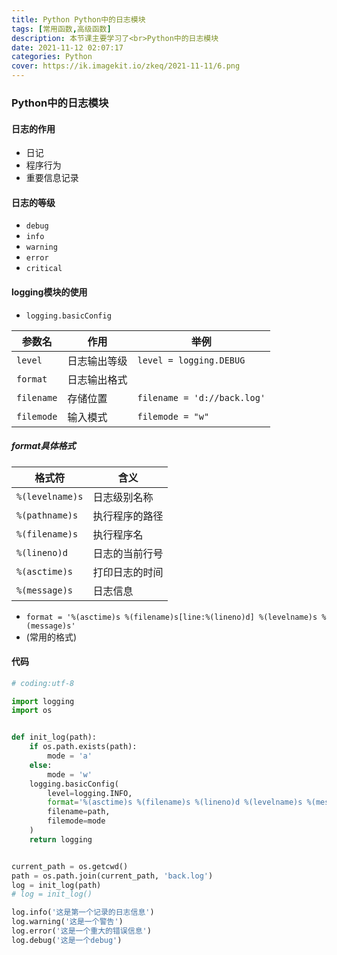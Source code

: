 ```yaml
---
title: Python Python中的日志模块
tags: [常用函数,高级函数]
description: 本节课主要学习了<br>Python中的日志模块
date: 2021-11-12 02:07:17
categories: Python
cover: https://ik.imagekit.io/zkeq/2021-11-11/6.png
---
```


### Python中的日志模块

#### 日志的作用

- 日记
- 程序行为
- 重要信息记录

#### 日志的等级

- `debug`
- `info`
- `warning`
- `error`
- `critical`

#### logging模块的使用

- `logging.basicConfig`

| 参数名     | 作用         | 举例                        |
| ---------- | ------------ | --------------------------- |
| `level`    | 日志输出等级 | `level = logging.DEBUG`     |
| `format`   | 日志输出格式 |                             |
| `filename` | 存储位置     | `filename = 'd://back.log'` |
| `filemode` | 输入模式     | `filemode = "w"`            |

##### format具体格式

| 格式符          | 含义           |
| --------------- | -------------- |
| `%(levelname)s` | 日志级别名称   |
| `%(pathname)s`  | 执行程序的路径 |
| `%(filename)s`  | 执行程序名     |
| `%(lineno)d`    | 日志的当前行号 |
| `%(asctime)s`   | 打印日志的时间 |
| `%(message)s`   | 日志信息       |

- `format = '%(asctime)s %(filename)s[line:%(lineno)d] %(levelname)s %(message)s'`
- (常用的格式)

#### 代码

```python
# coding:utf-8

import logging
import os


def init_log(path):
    if os.path.exists(path):
        mode = 'a'
    else:
        mode = 'w'
    logging.basicConfig(
        level=logging.INFO,
        format='%(asctime)s %(filename)s %(lineno)d %(levelname)s %(message)s',
        filename=path,
        filemode=mode
    )
    return logging


current_path = os.getcwd()
path = os.path.join(current_path, 'back.log')
log = init_log(path)
# log = init_log()

log.info('这是第一个记录的日志信息')
log.warning('这是一个警告')
log.error('这是一个重大的错误信息')
log.debug('这是一个debug')
```

